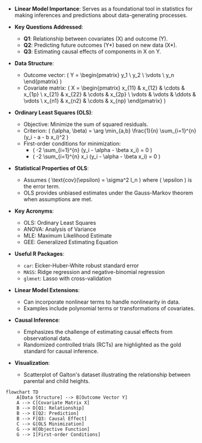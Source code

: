 - **Linear Model Importance**: Serves as a foundational tool in statistics for making inferences and predictions about data-generating processes.
  
- **Key Questions Addressed**:
  - **Q1**: Relationship between covariates (X) and outcome (Y).
  - **Q2**: Predicting future outcomes (Y*) based on new data (X*).
  - **Q3**: Estimating causal effects of components in X on Y.

- **Data Structure**: 
  - Outcome vector: \( Y = \begin{pmatrix} y_1 \\ y_2 \\ \vdots \\ y_n \end{pmatrix} \)
  - Covariate matrix: \( X = \begin{pmatrix} x_{11} & x_{12} & \cdots & x_{1p} \\ x_{21} & x_{22} & \cdots & x_{2p} \\ \vdots & \vdots & \ddots & \vdots \\ x_{n1} & x_{n2} & \cdots & x_{np} \end{pmatrix} \)

- **Ordinary Least Squares (OLS)**:
  - Objective: Minimize the sum of squared residuals.
  - Criterion: \( (\alpha, \beta) = \arg \min_{a,b} \frac{1}{n} \sum_{i=1}^{n} (y_i - a - b x_i)^2 \)
  - First-order conditions for minimization:
    - \( -2 \sum_{i=1}^{n} (y_i - \alpha - \beta x_i) = 0 \)
    - \( -2 \sum_{i=1}^{n} x_i (y_i - \alpha - \beta x_i) = 0 \)

- **Statistical Properties of OLS**:
  - Assumes \( \text{cov}(\epsilon) = \sigma^2 I_n \) where \( \epsilon \) is the error term.
  - OLS provides unbiased estimates under the Gauss-Markov theorem when assumptions are met.

- **Key Acronyms**:
  - OLS: Ordinary Least Squares
  - ANOVA: Analysis of Variance
  - MLE: Maximum Likelihood Estimate
  - GEE: Generalized Estimating Equation

- **Useful R Packages**:
  - `car`: Eicker-Huber-White robust standard error
  - `MASS`: Ridge regression and negative-binomial regression
  - `glmnet`: Lasso with cross-validation

- **Linear Model Extensions**:
  - Can incorporate nonlinear terms to handle nonlinearity in data.
  - Examples include polynomial terms or transformations of covariates.

- **Causal Inference**: 
  - Emphasizes the challenge of estimating causal effects from observational data.
  - Randomized controlled trials (RCTs) are highlighted as the gold standard for causal inference.

- **Visualization**: 
  - Scatterplot of Galton's dataset illustrating the relationship between parental and child heights.
  
```mermaid
flowchart TD
    A[Data Structure] --> B[Outcome Vector Y]
    A --> C[Covariate Matrix X]
    B --> D[Q1: Relationship]
    B --> E[Q2: Prediction]
    B --> F[Q3: Causal Effect]
    C --> G[OLS Minimization]
    G --> H[Objective Function]
    G --> I[First-order Conditions]
```